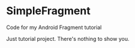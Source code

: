 # SimpleFragment
Code for my Android Fragment tutorial

Just tutorial project. There's nothing to show you.
